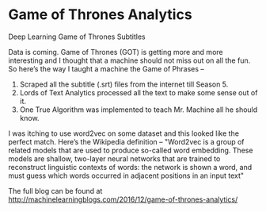# Game of Thrones Analytics
Deep Learning Game of Thrones Subtitles

Data is coming. Game of Thrones (GOT) is getting more and more interesting and I thought that a machine should not miss out on all the fun. So here’s the way I taught a machine the Game of Phrases –

1. Scraped all the subtitle (.srt) files from the internet till Season 5.
2. Lords of Text Analytics processed all the text to make some sense out of it.
3. One True Algorithm was implemented to teach Mr. Machine all he should know.

I was itching to use word2vec on some dataset and this looked like the perfect match. Here’s the Wikipedia definition –
"Word2vec is a group of related models that are used to produce so-called word embedding. These models are shallow, two-layer neural networks that are trained to reconstruct linguistic contexts of words: the network is shown a word, and must guess which words occurred in adjacent positions in an input text"

The full blog can be found at http://machinelearningblogs.com/2016/12/game-of-thrones-analytics/
